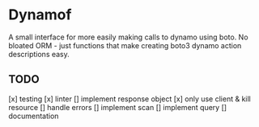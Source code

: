 
# Dynamof
A small interface for more easily making calls to dynamo using boto. No bloated ORM - just functions that make creating boto3 dynamo action descriptions easy.

## TODO

[x] testing
[x] linter
[] implement response object
[x] only use client & kill resource
[] handle errors
[] implement scan
[] implement query
[] documentation
